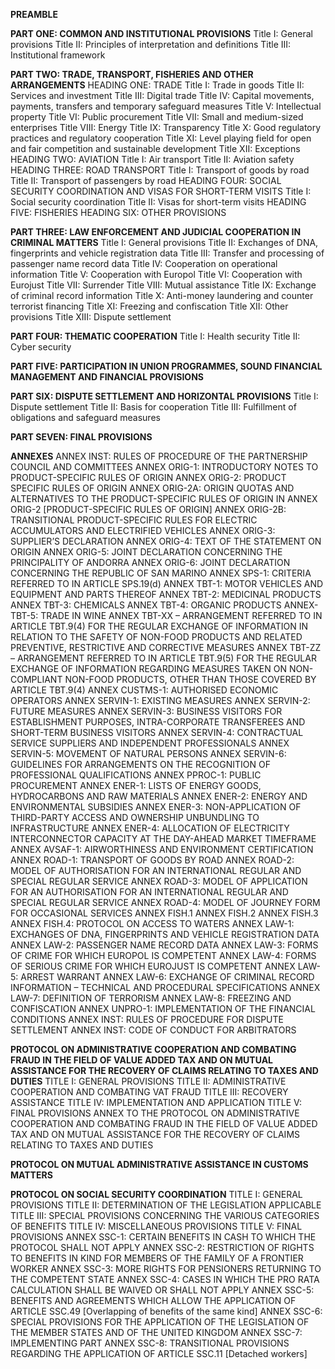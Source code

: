__PREAMBLE__ 

__PART ONE: COMMON AND INSTITUTIONAL PROVISIONS__ 
    Title I: General provisions 
    Title II: Principles of interpretation and definitions 
    Title III: Institutional framework 

__PART TWO: TRADE, TRANSPORT, FISHERIES AND OTHER ARRANGEMENTS__ 
    HEADING ONE: TRADE 
        Title I: Trade in goods 
        Title II: Services and investment 
        Title III: Digital trade 
        Title IV: Capital movements, payments, transfers and temporary safeguard measures
        Title V: Intellectual property 
        Title VI: Public procurement 
        Title VII: Small and medium-sized enterprises 
        Title VIII: Energy 
        Title IX: Transparency 
        Title X: Good regulatory practices and regulatory cooperation 
        Title XI: Level playing field for open and fair competition and sustainable development
        Title XII: Exceptions 
    HEADING TWO: AVIATION 
        Title I: Air transport 
        Title II: Aviation safety 
    HEADING THREE: ROAD TRANSPORT 
        Title I: Transport of goods by road 
        Title II: Transport of passengers by road 
    HEADING FOUR: SOCIAL SECURITY COORDINATION AND VISAS FOR SHORT-TERM VISITS 
        Title I: Social security coordination 
        Title II: Visas for short-term visits 
    HEADING FIVE: FISHERIES 
    HEADING SIX: OTHER PROVISIONS 

__PART THREE: LAW ENFORCEMENT AND JUDICIAL COOPERATION IN CRIMINAL MATTERS__ 
    Title I: General provisions 
    Title II: Exchanges of DNA, fingerprints and vehicle registration data 
    Title III: Transfer and processing of passenger name record data
    Title IV: Cooperation on operational information 
    Title V: Cooperation with Europol 
    Title VI: Cooperation with Eurojust 
    Title VII: Surrender 
    Title VIII: Mutual assistance 
    Title IX: Exchange of criminal record information 
    Title X: Anti-money laundering and counter terrorist financing 
    Title XI: Freezing and confiscation 
    Title XII: Other provisions 
    Title XIII: Dispute settlement 

__PART FOUR: THEMATIC COOPERATION__ 
    Title I: Health security 
    Title II: Cyber security 

__PART FIVE: PARTICIPATION IN UNION PROGRAMMES, SOUND FINANCIAL MANAGEMENT AND FINANCIAL PROVISIONS__ 

__PART SIX: DISPUTE SETTLEMENT AND HORIZONTAL PROVISIONS__ 
    Title I: Dispute settlement 
    Title II: Basis for cooperation 
    Title III: Fulfillment of obligations and safeguard measures 

__PART SEVEN: FINAL PROVISIONS__ 

__ANNEXES__ 
    ANNEX INST: RULES OF PROCEDURE OF THE PARTNERSHIP COUNCIL AND COMMITTEES 
    ANNEX ORIG-1: INTRODUCTORY NOTES TO PRODUCT-SPECIFIC RULES OF ORIGIN 
    ANNEX ORIG-2: PRODUCT SPECIFIC RULES OF ORIGIN
    ANNEX ORIG-2A: ORIGIN QUOTAS AND ALTERNATIVES TO THE PRODUCT-SPECIFIC RULES OF ORIGIN IN ANNEX ORIG-2 [PRODUCT-SPECIFIC RULES OF ORIGIN] 
    ANNEX ORIG-2B: TRANSITIONAL PRODUCT-SPECIFIC RULES FOR ELECTRIC ACCUMULATORS AND ELECTRIFIED VEHICLES 
    ANNEX ORIG-3: SUPPLIER’S DECLARATION 
    ANNEX ORIG-4: TEXT OF THE STATEMENT ON ORIGIN 
    ANNEX ORIG-5: JOINT DECLARATION CONCERNING THE PRINCIPALITY OF ANDORRA 
    ANNEX ORIG-6: JOINT DECLARATION CONCERNING THE REPUBLIC OF SAN MARINO 
    ANNEX SPS-1: CRITERIA REFERRED TO IN ARTICLE SPS.19(d)
    ANNEX TBT-1: MOTOR VEHICLES AND EQUIPMENT AND PARTS THEREOF 
    ANNEX TBT-2: MEDICINAL PRODUCTS 
    ANNEX TBT-3: CHEMICALS 
    ANNEX TBT-4: ORGANIC PRODUCTS 
    ANNEX-TBT-5: TRADE IN WINE 
    ANNEX TBT-XX – ARRANGEMENT REFERRED TO IN ARTICLE TBT.9(4) FOR THE REGULAR EXCHANGE OF INFORMATION IN RELATION TO THE SAFETY OF NON-FOOD PRODUCTS AND RELATED PREVENTIVE, RESTRICTIVE AND CORRECTIVE MEASURES
    ANNEX TBT-ZZ – ARRANGEMENT REFERRED TO IN ARTICLE TBT.9(5) FOR THE REGULAR EXCHANGE OF INFORMATION REGARDING MEASURES TAKEN ON NON-COMPLIANT NON-FOOD PRODUCTS, OTHER THAN THOSE COVERED BY ARTICLE TBT.9(4)
    ANNEX CUSTMS-1: AUTHORISED ECONOMIC OPERATORS
    ANNEX SERVIN-1: EXISTING MEASURES 
    ANNEX SERVIN-2: FUTURE MEASURES
    ANNEX SERVIN-3: BUSINESS VISITORS FOR ESTABLISHMENT PURPOSES, INTRA-CORPORATE TRANSFEREES AND SHORT-TERM BUSINESS VISITORS
    ANNEX SERVIN-4: CONTRACTUAL SERVICE SUPPLIERS AND INDEPENDENT PROFESSIONALS 
    ANNEX SERVIN-5: MOVEMENT OF NATURAL PERSONS
    ANNEX SERVIN-6: GUIDELINES FOR ARRANGEMENTS ON THE RECOGNITION OF PROFESSIONAL QUALIFICATIONS 
    ANNEX PPROC-1: PUBLIC PROCUREMENT
    ANNEX ENER-1: LISTS OF ENERGY GOODS, HYDROCARBONS AND RAW MATERIALS 
    ANNEX ENER-2: ENERGY AND ENVIRONMENTAL SUBSIDIES
    ANNEX ENER-3: NON-APPLICATION OF THIRD-PARTY ACCESS AND OWNERSHIP UNBUNDLING TO INFRASTRUCTURE 
    ANNEX ENER-4: ALLOCATION OF ELECTRICITY INTERCONNECTOR CAPACITY AT THE DAY-AHEAD MARKET TIMEFRAME 
    ANNEX AVSAF-1: AIRWORTHINESS AND ENVIRONMENT CERTIFICATION 
    ANNEX ROAD-1: TRANSPORT OF GOODS BY ROAD
    ANNEX ROAD-2: MODEL OF AUTHORISATION FOR AN INTERNATIONAL REGULAR AND SPECIAL REGULAR SERVICE 
    ANNEX ROAD-3: MODEL OF APPLICATION FOR AN AUTHORISATION FOR AN INTERNATIONAL REGULAR AND SPECIAL REGULAR SERVICE 
    ANNEX ROAD-4: MODEL OF JOURNEY FORM FOR OCCASIONAL SERVICES 
    ANNEX FISH.1 
    ANNEX FISH.2 
    ANNEX FISH.3 
    ANNEX FISH.4: PROTOCOL ON ACCESS TO WATERS 
    ANNEX LAW-1: EXCHANGES OF DNA, FINGERPRINTS AND VEHICLE REGISTRATION DATA 
    ANNEX LAW-2: PASSENGER NAME RECORD DATA 
    ANNEX LAW-3: FORMS OF CRIME FOR WHICH EUROPOL IS COMPETENT 
    ANNEX LAW-4: FORMS OF SERIOUS CRIME FOR WHICH EUROJUST IS COMPETENT
    ANNEX LAW-5: ARREST WARRANT 
    ANNEX LAW-6: EXCHANGE OF CRIMINAL RECORD INFORMATION – TECHNICAL AND PROCEDURAL SPECIFICATIONS 
    ANNEX LAW-7: DEFINITION OF TERRORISM 
    ANNEX LAW-8: FREEZING AND CONFISCATION 
    ANNEX UNPRO-1: IMPLEMENTATION OF THE FINANCIAL CONDITIONS 
    ANNEX INST: RULES OF PROCEDURE FOR DISPUTE SETTLEMENT 
    ANNEX INST: CODE OF CONDUCT FOR ARBITRATORS 

__PROTOCOL ON ADMINISTRATIVE COOPERATION AND COMBATING FRAUD IN THE FIELD OF VALUE ADDED TAX AND ON MUTUAL ASSISTANCE FOR THE RECOVERY OF CLAIMS RELATING TO TAXES AND DUTIES__ 
        TITLE I: GENERAL PROVISIONS 
        TITLE II: ADMINISTRATIVE COOPERATION AND COMBATING VAT FRAUD 
        TITLE III: RECOVERY ASSISTANCE 
        TITLE IV: IMPLEMENTATION AND APPLICATION 
        TITLE V: FINAL PROVISIONS
    ANNEX TO THE PROTOCOL ON ADMINISTRATIVE COOPERATION AND COMBATING FRAUD IN THE FIELD OF VALUE ADDED TAX AND ON MUTUAL ASSISTANCE FOR THE RECOVERY OF CLAIMS RELATING TO TAXES AND DUTIES 

__PROTOCOL ON MUTUAL ADMINISTRATIVE ASSISTANCE IN CUSTOMS MATTERS__ 

__PROTOCOL ON SOCIAL SECURITY COORDINATION__ 
        TITLE I: GENERAL PROVISIONS 
        TITLE II: DETERMINATION OF THE LEGISLATION APPLICABLE 
        TITLE III: SPECIAL PROVISIONS CONCERNING THE VARIOUS CATEGORIES OF BENEFITS 
        TITLE IV: MISCELLANEOUS PROVISIONS 
        TITLE V: FINAL PROVISIONS
    ANNEX SSC-1: CERTAIN BENEFITS IN CASH TO WHICH THE PROTOCOL SHALL NOT APPLY 
    ANNEX SSC-2: RESTRICTION OF RIGHTS TO BENEFITS IN KIND FOR MEMBERS OF THE FAMILY OF A FRONTIER WORKER 
    ANNEX SSC-3: MORE RIGHTS FOR PENSIONERS RETURNING TO THE COMPETENT STATE 
    ANNEX SSC-4: CASES IN WHICH THE PRO RATA CALCULATION SHALL BE WAIVED OR SHALL NOT APPLY 
    ANNEX SSC-5: BENEFITS AND AGREEMENTS WHICH ALLOW THE APPLICATION OF ARTICLE SSC.49 [Overlapping of benefits of the same kind] 
    ANNEX SSC-6: SPECIAL PROVISIONS FOR THE APPLICATION OF THE LEGISLATION OF THE MEMBER STATES AND OF THE UNITED KINGDOM 
    ANNEX SSC-7: IMPLEMENTING PART 
    ANNEX SSC-8: TRANSITIONAL PROVISIONS REGARDING THE APPLICATION OF ARTICLE SSC.11 [Detached workers]
